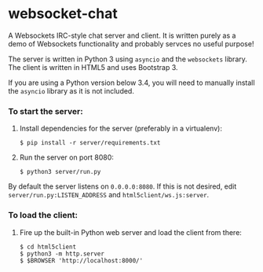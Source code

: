 websocket-chat
==============

A Websockets IRC-style chat server and client. It is written purely as a demo
of Websockets functionality and probably servces no useful purpose!

The server is written in Python 3 using `asyncio` and the `websockets` library.
The client is written in HTML5 and uses Bootstrap 3.

If you are using a Python version below 3.4, you will need to manually install
the `asyncio` library as it is not included.

### To start the server:

1. Install dependencies for the server (preferably in a virtualenv):

   ```
   $ pip install -r server/requirements.txt
   ```

2. Run the server on port 8080:

   ```
   $ python3 server/run.py
   ````

By default the server listens on `0.0.0.0:8080`. If this is not desired, edit `server/run.py:LISTEN_ADDRESS` and `html5client/ws.js:server`.

### To load the client:

1. Fire up the built-in Python web server and load the client from there:

   ```
   $ cd html5client
   $ python3 -m http.server
   $ $BROWSER 'http://localhost:8000/'
   ```

